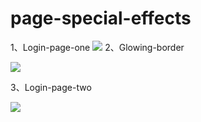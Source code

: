 # page-special-effects
1、Login-page-one
![](https://github.com/fearless98/page-special-effects/blob/master/9.gif)
2、Glowing-border

![](https://github.com/fearless98/page-special-effects/blob/master/glowing-border.png)

3、Login-page-two

![](https://github.com/fearless98/page-special-effects/blob/master/login-page-two.gif)
